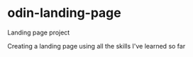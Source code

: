 # odin-landing-page
Landing page project

Creating a landing page using all the skills I've learned so far